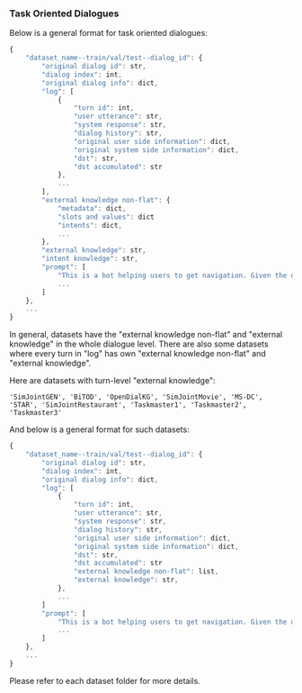 ### Task Oriented Dialogues

Below is a general format for task oriented dialogues:

```js
{
    "dataset_name--train/val/test--dialog_id": {
        "original dialog id": str,
        "dialog index": int,
        "original dialog info": dict,
        "log": [
            {
                "turn id": int,
                "user utterance": str,
                "system response": str,
                "dialog history": str,
                "original user side information": dict,
                "original system side information": dict,
                "dst": str,
                "dst accumulated": str
            },
         	...
        ],
        "external knowledge non-flat": {
            "metadata": dict,
            "slots and values": dict
            "intents": dict,
            ...
        },
        "external knowledge": str,
        "intent knowledge": str,
        "prompt": [
            "This is a bot helping users to get navigation. Given the dialog context and external database, please generate a relevant system response for the user.",
            ...
        ]
    },
    ...
}
```

In general, datasets have the "external knowledge non-flat" and "external knowledge"  in the whole dialogue level. There are also some datasets where every turn in "log" has own "external knowledge non-flat" and "external knowledge". 

Here are datasets with turn-level "external knowledge": 
```
'SimJointGEN', 'BiTOD', 'OpenDialKG', 'SimJointMovie', 'MS-DC', 'STAR', 'SimJointRestaurant', 'Taskmaster1', 'Taskmaster2', 'Taskmaster3'
```
And below is a general format for such datasets:
```js
{
    "dataset_name--train/val/test--dialog_id": {
        "original dialog id": str,
        "dialog index": int,
        "original dialog info": dict,
        "log": [
            {
                "turn id": int,
                "user utterance": str,
                "system response": str,
                "dialog history": str,
                "original user side information": dict,
                "original system side information": dict,
                "dst": str,
                "dst accumulated": str
                "external knowledge non-flat": list,
                "external knowledge": str,
            },
         	...
        ]
        "prompt": [
            "This is a bot helping users to get navigation. Given the dialog context and external database, please generate a relevant system response for the user.",
            ...
        ]
    },
    ...
}
```
Please refer to each dataset folder for more details.
